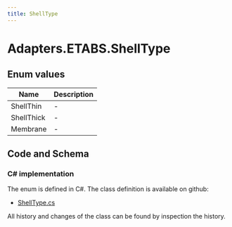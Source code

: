 ```yaml
---
title: ShellType
---
```


# Adapters.ETABS.ShellType



## Enum values

| Name            | Description                                                    |
|-----------------|----------------------------------------------------------------|
| ShellThin |  -  |
| ShellThick |  -  |
| Membrane |  -  |


## Code and Schema

### C# implementation

The enum is defined in C#. The class definition is available on github:

- [ShellType.cs](https://github.com/BHoM/ETABS_Toolkit/blob/develop/ETABS_oM/Enums/ShellType.cs)

All history and changes of the class can be found by inspection the history.
